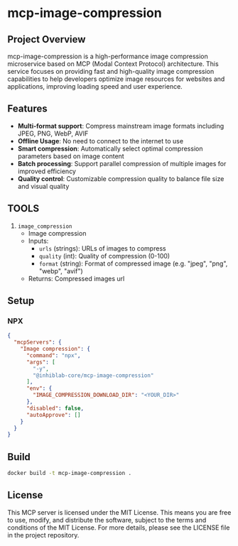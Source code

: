 # mcp-image-compression

## Project Overview

mcp-image-compression is a high-performance image compression microservice based on MCP (Modal Context Protocol) architecture. This service focuses on providing fast and high-quality image compression capabilities to help developers optimize image resources for websites and applications, improving loading speed and user experience.

## Features

- **Multi-format support**: Compress mainstream image formats including JPEG, PNG, WebP, AVIF
- **Offline Usage**: No need to connect to the internet to use
- **Smart compression**: Automatically select optimal compression parameters based on image content
- **Batch processing**: Support parallel compression of multiple images for improved efficiency
- **Quality control**: Customizable compression quality to balance file size and visual quality

## TOOLS

1. `image_compression`
   - Image compression
   - Inputs:
     - `urls` (strings): URLs of images to compress
     - `quality` (int): Quality of compression (0-100)
     - `format` (string): Format of compressed image (e.g. "jpeg", "png", "webp", "avif")
   - Returns: Compressed images url

## Setup

### NPX

```json
{
  "mcpServers": {
    "Image compression": {
      "command": "npx",
      "args": [
        "-y",
        "@inhiblab-core/mcp-image-compression"
      ],
      "env": {
        "IMAGE_COMPRESSION_DOWNLOAD_DIR": "<YOUR_DIR>"
      },
      "disabled": false,
      "autoApprove": []
    }
  }
}
```

## Build

```bash
docker build -t mcp-image-compression .
```

## License

This MCP server is licensed under the MIT License. This means you are free to use, modify, and distribute the software, subject to the terms and conditions of the MIT License. For more details, please see the LICENSE file in the project repository.

